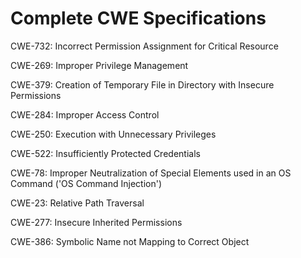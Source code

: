 

# Complete CWE Specifications

CWE-732: Incorrect Permission Assignment for Critical Resource

CWE-269: Improper Privilege Management

CWE-379: Creation of Temporary File in Directory with Insecure Permissions

CWE-284: Improper Access Control

CWE-250: Execution with Unnecessary Privileges

CWE-522: Insufficiently Protected Credentials

CWE-78: Improper Neutralization of Special Elements used in an OS Command ('OS Command Injection')

CWE-23: Relative Path Traversal

CWE-277: Insecure Inherited Permissions

CWE-386: Symbolic Name not Mapping to Correct Object